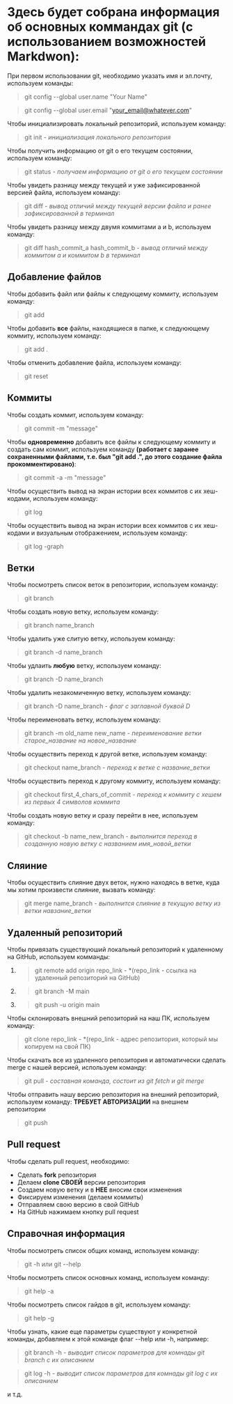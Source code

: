 # Здесь будет собрана информация об основных коммандах git (с использованием возможностей Markdwon):

При первом использовании git, необходимо указать имя и эл.почту, используем команды:

> git config --global user.name "Your Name"

> git config --global user.email "your_email@whatever.com"

Чтобы инициализировать локальный репозиторий, используем команду:

> git init - *инициализация локального репозитория*

Чтобы получить информацию от git о его текущем состоянии, используем команду:

> git status - *получаем информацию от git о его текущем состоянии*

Чтобы увидеть разницу между текущей и уже зафиксированной версией файла, используем команду:

> git diff - *вывод отличий между текущей версии файла и ранее зафиксированной в терминал*

Чтобы увидеть разницу между двумя коммитами a и b, используем команду: 

> git diff hash_commit_a hash_commit_b - *вывод отличий между коммитом a и коммитом b в терминал*

## Добавление файлов

Чтобы добавить файл или файлы к следующему коммиту, используем команду:

> git add

Чтобы добавить **все** файлы, находящиеся в папке, к следуюющему коммиту, используем команду:

> git add .

Чтобы отменить добавление файла, используем команду:

> git reset

## Коммиты

Чтобы создать коммит, используем команду:

> git commit -m "message"

Чтобы __одновременно__ добавить все файлы к следующему коммиту и создать сам коммит, используем команду **(работает с заранее сохраненными файлами, т.е. был "git add .", до этого создание файла прокомментировано)**:

> git commit -a -m "message"

Чтобы осуществить вывод на экран истории всех коммитов с их хеш-кодами, используем команду:

> git log

Чтобы осуществить вывод на экран истории всех коммитов с их хеш-кодами и визуальным отображением, используем команду:

> git log -graph

## Ветки

Чтобы посмотреть список веток в репозитории, используем команду:

> git branch 

Чтобы создать новую ветку, используем команду:

> git branch name_branch

Чтобы удалить уже слитую ветку, используем команду:

> git branch -d name_branch

Чтобы удлаить **любую** ветку, используем команду:

> git branch -D name_branch

Чтобы удалить незакомиченную ветку, используем команду:

> git branch -D name_branch - *флаг с заглавной буквой D*

Чтобы переименовать ветку, используем команду:

> git branch -m old_name new_name - *переименование ветки старое_название на новое_название*

Чтобы осуществить переход к другой ветке, используем команду:

> git checkout name_branch - *переход к ветке с название_ветки*

Чтобы осуществить переход к другому коммиту, используем команду:

> git checkout first_4_chars_of_commit - *переход к коммиту с хешем из первых 4 символов коммита*

Чтобы создать новую ветку и сразу перейти в нее, используем команду:

> git checkout -b name_new_branch - *выполнится переход в созданную новую ветку с названием имя_новой_ветки*

## Сляиние

Чтобы осуществить слияние двух веток, нужно находясь в ветке, куда мы хотим произвести слияние, вызвать команду:

> git merge name_branch - *выполнится слияние в текущую ветку из ветки навзание_ветки*

## Удаленный репозиторий

Чтобы привязать существуюший локальный репозиторий к удаленному на GitHub, используем комманды:

1. > git remote add origin repo_link - *(repo_link - ссылка на удаленный репозиторий на GitHub)

2. > git branch -M main 

3. > git push -u origin main

Чтобы склонировать внешний репозиторий на наш ПК, используем команду: 

> git clone repo_link - *(repo_link - адрес репозитория, который мы копируем на свой ПК)

Чтобы скачать все из удаленного репозитория и автоматически сделать merge с нашей версией, используем команду:

> git pull - *составная команда, состоит из git fetch и git merge*

Чтобы отправить нашу версию репозитория на внешний репозиторий, используем команду:
**ТРЕБУЕТ АВТОРИЗАЦИИ** на внешнем репозитории

> git push 

## Pull request

Чтобы сделать pull request, необходимо:

* Сделать __fork__ репозитория
* Делаем __clone СВОЕЙ__ версии репозитория 
* Создаем новую ветку и в **НЕЕ** вносим свои изменения
* Фиксируем изменения (делаем коммиты)
* Отправляем свою версию в свой GitHub
* На GitHub нажимаем кнопку pull request

## Справочная информация 

Чтобы посмотреть список общих команд, используем команду:

> git -h или git --help

Чтобы посмотреть список основных команд, используем команду:

> git help -a

Чтобы посмотреть список гайдов в git, используем команду:

> git help -g

Чтобы узнать, какие еще параметры существуют у конкретной команды, добавляем к этой команде флаг --help или -h, например:

> git branch -h - *выводит список параметров для комнады git branch с их описанием*

> git log -h - *выводит список параметров для комнады git log с их описанием*

и т.д. 